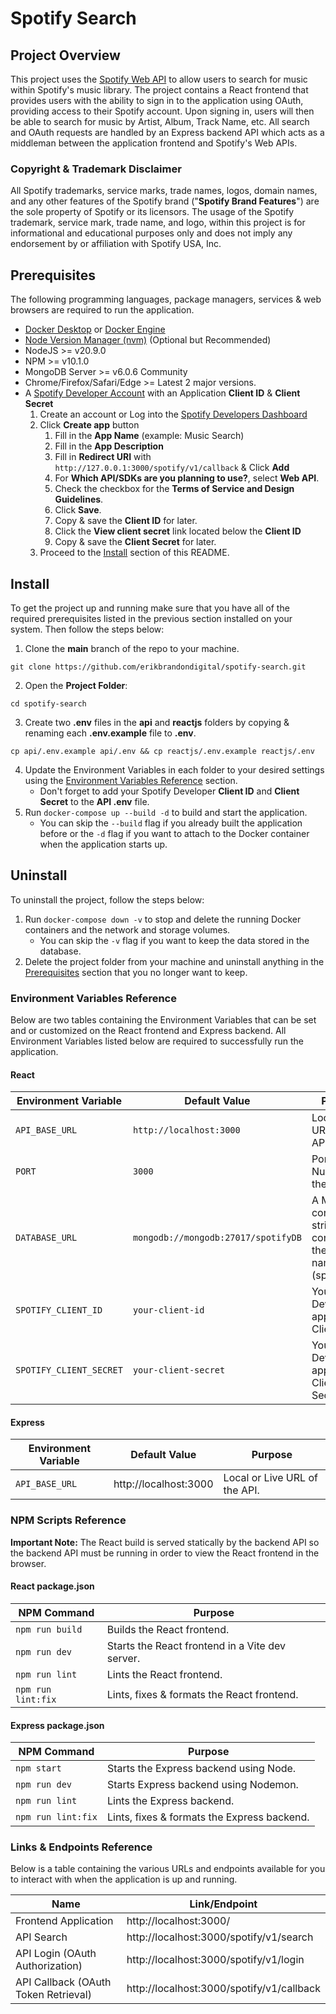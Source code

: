 # Spotify Search

## Project Overview

This project uses the [Spotify Web API](https://developer.spotify.com/documentation/web/api) to allow users to search for music within Spotify's music library. The project contains a React frontend that provides users with the ability to sign in to the application using OAuth, providing access to their Spotify account. Upon signing in, users will then be able to search for music by Artist, Album, Track Name, etc. All search and OAuth requests are handled by an Express backend API which acts as a middleman between the application frontend and Spotify's Web APIs.

### Copyright & Trademark Disclaimer

All Spotify trademarks, service marks, trade names, logos, domain names, and any other features of the Spotify brand ("**Spotify Brand Features**") are the sole property of Spotify or its licensors. The usage of the Spotify trademark, service mark, trade name, and logo, within this project is for informational and educational purposes only and does not imply any endorsement by or affiliation with Spotify USA, Inc.

## Prerequisites

The following programming languages, package managers, services & web browsers are required to run the application.

- [Docker Desktop](https://www.docker.com/products/docker-desktop/) or [Docker Engine](https://docs.docker.com/engine/install/)
- [Node Version Manager (nvm)](https://github.com/nvm-sh/nvm) (Optional but Recommended)
- NodeJS >= v20.9.0
- NPM >= v10.1.0
- MongoDB Server >= v6.0.6 Community
- Chrome/Firefox/Safari/Edge >= Latest 2 major versions.
- A [Spotify Developer Account](https://developer.spotify.com) with an Application **Client ID** & **Client Secret**
  1.  Create an account or Log into the [Spotify Developers Dashboard](https://developer.spotify.com/dashboard)
  2.  Click **Create app** button
      1. Fill in the **App Name** (example: Music Search)
      2. Fill in the **App Description**
      3. Fill in **Redirect URI** with `http://127.0.0.1:3000/spotify/v1/callback` & Click **Add**
      4. For **Which API/SDKs are you planning to use?**, select **Web API**.
      5. Check the checkbox for the **Terms of Service and Design Guidelines**.
      6. Click **Save**.
      7. Copy & save the **Client ID** for later.
      8. Click the **View client secret** link located below the **Client ID**
      9. Copy & save the **Client Secret** for later.
  3.  Proceed to the [Install](#install) section of this README.

## Install

To get the project up and running make sure that you have all of the required prerequisites listed in the previous section installed on your system. Then follow the steps below:

1. Clone the **main** branch of the repo to your machine.

```
git clone https://github.com/erikbrandondigital/spotify-search.git
```

2. Open the **Project Folder**:

```
cd spotify-search
```

3. Create two **.env** files in the **api** and **reactjs** folders by copying & renaming each **.env.example** file to **.env**.

```
cp api/.env.example api/.env && cp reactjs/.env.example reactjs/.env
```

4. Update the Environment Variables in each folder to your desired settings using the [Environment Variables Reference](#environment-variables-reference) section.
   - Don't forget to add your Spotify Developer **Client ID** and **Client Secret** to the **API .env** file.
5. Run `docker-compose up --build -d` to build and start the application.
   - You can skip the `--build` flag if you already built the application before or the `-d` flag if you want to attach to the Docker container when the application starts up.

## Uninstall

To uninstall the project, follow the steps below:

1. Run `docker-compose down -v` to stop and delete the running Docker containers and the network and storage volumes.
   - You can skip the `-v` flag if you want to keep the data stored in the database.
2. Delete the project folder from your machine and uninstall anything in the [Prerequisites](#prerequisites) section that you no longer want to keep.

### Environment Variables Reference

Below are two tables containing the Environment Variables that can be set and or customized on the React frontend and Express backend. All Environment Variables listed below are required to successfully run the application.

#### React

| Environment Variable    | Default Value                       | Purpose                                                            |
| ----------------------- | ----------------------------------- | ------------------------------------------------------------------ |
| `API_BASE_URL`          | `http://localhost:3000`             | Local or Live URL of the API.                                      |
| `PORT`                  | `3000`                              | Port Number for the API.                                           |
| `DATABASE_URL`          | `mongodb://mongodb:27017/spotifyDB` | A MongoDB connection string containing the table name (spotifyDB). |
| `SPOTIFY_CLIENT_ID`     | `your-client-id`                    | Your Spotify Developer application's Client ID.                    |
| `SPOTIFY_CLIENT_SECRET` | `your-client-secret`                | Your Spotify Developer application's Client Secret.                |

#### Express

| Environment Variable | Default Value         | Purpose                       |
| -------------------- | --------------------- | ----------------------------- |
| `API_BASE_URL`       | http://localhost:3000 | Local or Live URL of the API. |

### NPM Scripts Reference

**Important Note:** The React build is served statically by the backend API so the backend API must be running in order to view the React frontend in the browser.

#### React package.json

| NPM Command        | Purpose                                         |
| ------------------ | ----------------------------------------------- |
| `npm run build`    | Builds the React frontend.                      |
| `npm run dev`      | Starts the React frontend in a Vite dev server. |
| `npm run lint`     | Lints the React frontend.                       |
| `npm run lint:fix` | Lints, fixes & formats the React frontend.      |

#### Express package.json

| NPM Command        | Purpose                                     |
| ------------------ | ------------------------------------------- |
| `npm start`        | Starts the Express backend using Node.      |
| `npm run dev`      | Starts Express backend using Nodemon.       |
| `npm run lint`     | Lints the Express backend.                  |
| `npm run lint:fix` | Lints, fixes & formats the Express backend. |

### Links & Endpoints Reference

Below is a table containing the various URLs and endpoints available for you to interact with when the application is up and running.

| Name                                 | Link/Endpoint                             |
| ------------------------------------ | ----------------------------------------- |
| Frontend Application                 | http://localhost:3000/                    |
| API Search                           | http://localhost:3000/spotify/v1/search   |
| API Login (OAuth Authorization)      | http://localhost:3000/spotify/v1/login    |
| API Callback (OAuth Token Retrieval) | http://localhost:3000/spotify/v1/callback |
